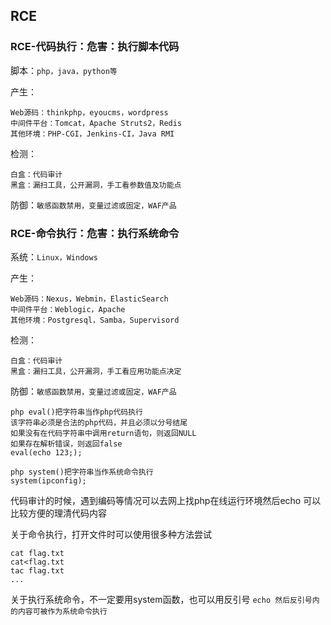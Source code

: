 ## RCE

### RCE-代码执行：危害：执行脚本代码

脚本：`php，java，python等`

产生：
```
Web源码：thinkphp，eyoucms，wordpress
中间件平台：Tomcat，Apache Struts2，Redis
其他环境：PHP-CGI，Jenkins-CI，Java RMI
```

检测：
```
白盒：代码审计
黑盒：漏扫工具，公开漏洞，手工看参数值及功能点
```

防御：`敏感函数禁用，变量过滤或固定，WAF产品`



### RCE-命令执行：危害：执行系统命令

系统：`Linux，Windows`

产生：
```
Web源码：Nexus，Webmin，ElasticSearch
中间件平台：Weblogic，Apache
其他环境：Postgresql，Samba，Supervisord
```

检测：
```
白盒：代码审计
黑盒：漏扫工具，公开漏洞，手工看应用功能点决定
```

防御：`敏感函数禁用，变量过滤或固定，WAF产品`



```
php eval()把字符串当作php代码执行
该字符串必须是合法的php代码，并且必须以分号结尾
如果没有在代码字符串中调用return语句，则返回NULL
如果存在解析错误，则返回false
eval(echo 123;);

php system()把字符串当作系统命令执行
system(ipconfig);
```



代码审计的时候，遇到编码等情况可以去网上找php在线运行环境然后echo
可以比较方便的理清代码内容

关于命令执行，打开文件时可以使用很多种方法尝试
```
cat flag.txt
cat<flag.txt
tac flag.txt
...
```

关于执行系统命令，不一定要用system函数，也可以用反引号
`echo 然后反引号内的内容可被作为系统命令执行`

